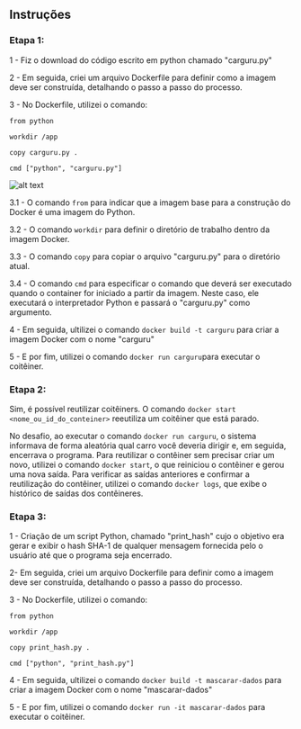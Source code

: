 ## Instruções 

### Etapa 1: 

1 - Fiz o download do código escrito em python chamado "carguru.py"

2 - Em seguida, criei um arquivo Dockerfile para definir como a imagem deve ser construída, detalhando o passo a passo do processo.

3 - No Dockerfile, utilizei o comando:

`from python`

`workdir /app`

`copy carguru.py .`

`cmd ["python", "carguru.py"]`

![alt text](<C:\Users\fabia\OneDrive\Área de Trabalho\PB-FABIANA-LIMA\Sprint 4\evidencias\Etapa_1>)




3.1 - O comando `from` para indicar que a imagem base para a construção do Docker é uma imagem do Python.

3.2 - O comando `workdir` para definir o diretório de trabalho dentro da imagem Docker.

3.3 - O comando `copy`  para copiar o arquivo "carguru.py" para o diretório atual.

3.4 - O comando `cmd` para especificar o comando que deverá ser executado quando o container for iniciado a partir da imagem. Neste caso, ele executará o interpretador Python e passará o "carguru.py" como argumento.

4 - Em seguida, ultilizei o comando `docker build -t carguru` para criar a imagem Docker com o nome "carguru"

5 - E por fim, utilizei o comando `docker run carguru`para executar o coitêiner. 

### Etapa 2: 

Sim, é possível reutilizar coitêiners. O comando `docker start <nome_ou_id_do_conteiner>` reeutiliza um coitêiner que está parado.

No desafio, ao executar o comando `docker run carguru`, o sistema informava de forma aleatória qual carro você deveria dirigir e, em seguida, encerrava o programa. Para reutilizar o contêiner sem precisar criar um novo, utilizei o comando `docker start`, o que reiniciou o contêiner e gerou uma nova saída. Para verificar as saídas anteriores e confirmar a reutilização do contêiner, utilizei o comando `docker logs`, que exibe o histórico de saídas dos contêineres.

### Etapa 3:

1 - Criação de um script Python, chamado "print_hash" cujo o objetivo era gerar e exibir o hash SHA-1 de qualquer mensagem fornecida pelo o usuário até que o programa seja encerrado. 

2- Em seguida, criei um arquivo Dockerfile para definir como a imagem deve ser construída, detalhando o passo a passo do processo.

3 - No Dockerfile, utilizei o comando:

`from python`

`workdir /app`

`copy print_hash.py .`

`cmd ["python", "print_hash.py"]`

4 - Em seguida, ultilizei o comando `docker build -t mascarar-dados` para criar a imagem Docker com o nome "mascarar-dados"

5 - E por fim, utilizei o comando `docker run -it mascarar-dados` para executar o coitêiner. 



